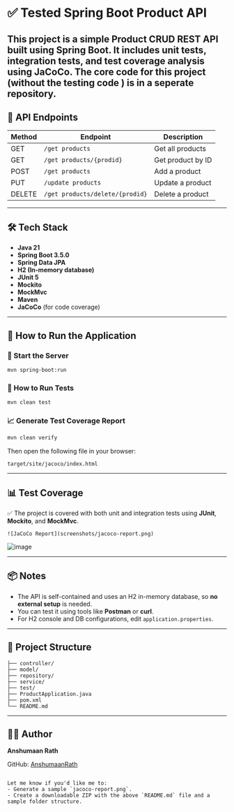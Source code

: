 

# ✅ Tested Spring Boot Product API

This project is a simple **Product CRUD REST API** built using **Spring Boot**. It includes **unit tests**, **integration tests**, and **test coverage analysis** using **JaCoCo**.
The core code for this project (without the testing code ) is in a seperate repository.
---

## 🔌 API Endpoints

| Method | Endpoint                          | Description         |
|--------|-----------------------------------|---------------------|
| GET    | `/get products`                   | Get all products    |
| GET    | `/get products/{prodid}`          | Get product by ID   |
| POST   | `/get products`                   | Add a product       |
| PUT    | `/update products`                | Update a product    |
| DELETE | `/get products/delete/{prodid}`   | Delete a product    |

---

## 🛠 Tech Stack

- **Java 21**
- **Spring Boot 3.5.0**
- **Spring Data JPA**
- **H2 (In-memory database)**
- **JUnit 5**
- **Mockito**
- **MockMvc**
- **Maven**
- **JaCoCo** (for code coverage)

---

## 🚀 How to Run the Application

### 🔧 Start the Server

```bash
mvn spring-boot:run
````

### 🧪 How to Run Tests

```bash
mvn clean test
```

### 📈 Generate Test Coverage Report

```bash
mvn clean verify
```

Then open the following file in your browser:

```
target/site/jacoco/index.html
```

---

## 📊 Test Coverage

✅ The project is covered with both unit and integration tests using **JUnit**, **Mockito**, and **MockMvc**.





```
![JaCoCo Report](screenshots/jacoco-report.png)
```
![image](https://github.com/user-attachments/assets/120e1edc-b666-4038-a825-8bbaf83582fe)

---

## 📦 Notes

* The API is self-contained and uses an H2 in-memory database, so **no external setup** is needed.
* You can test it using tools like **Postman** or **curl**.
* For H2 console and DB configurations, edit `application.properties`.

---

## 📁 Project Structure

```
├── controller/
├── model/
├── repository/
├── service/
├── test/
├── ProductApplication.java
├── pom.xml
└── README.md
```

---

## 👨‍💻 Author

**Anshumaan Rath**

GitHub: [AnshumaanRath](https://github.com/AnshumaanRath)

```

Let me know if you'd like me to:
- Generate a sample `jacoco-report.png`.
- Create a downloadable ZIP with the above `README.md` file and a sample folder structure.
```
